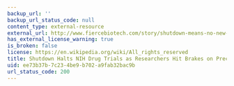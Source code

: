 ```yaml
---
backup_url: ''
backup_url_status_code: null
content_type: external-resource
external_url: http://www.fiercebiotech.com/story/shutdown-means-no-new-nih-trials-halted-preclinical-research/2013-10-03
has_external_license_warning: true
is_broken: false
license: https://en.wikipedia.org/wiki/All_rights_reserved
title: Shutdown Halts NIH Drug Trials as Researchers Hit Brakes on Preclinical Research
uid: ee73b37b-7c23-4be9-b702-a9fab32bac9b
url_status_code: 200
---
```

